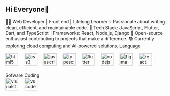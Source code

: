 ## Hi Everyone👋
👨‍💻 Web Developer | Front end | Lifelong Learner
💡 Passionate about writing clean, efficient, and maintainable code.
🔧 Tech Stack: JavaScript, Flutter, Dart, and TypeScript | Frameworks: React, Node.js, Django
🌟 Open-source enthusiast contributing to projects that make a difference.
📚 Currently exploring cloud computing and AI-powered solutions.
Language <div align="left"> 
  <img src="https://skillicons.dev/icons?i=html" height="40" alt="html5 logo"  />
  <img width="12" />
  <img src="https://skillicons.dev/icons?i=css" height="40" alt="css3 logo"  />
  <img width="12" />
  <img src="https://skillicons.dev/icons?i=js" height="40" alt="javascript logo"  />
  <img width="12" />
  <img src="https://skillicons.dev/icons?i=ts" height="40" alt="typescript"  />
  <img width="12" />
  <img src="https://skillicons.dev/icons?i=flutter" height="40" alt="flutter"  />
  <img width="12" />
  <img src="https://skillicons.dev/icons?i=nodejs" height="40" alt="nodejs"  />
  <img width="12" />
  <img src="https://skillicons.dev/icons?i=figma" height="40" alt="figma"  />
  <img width="12" />
  <img src="https://skillicons.dev/icons?i=react" height="40" alt="react"  
    /></div> <br/>
Sofware Coding <div align="left"> 
  <img src="https://skillicons.dev/icons?i=visualstudio" height="40" alt="visualstudio logo"  />
  <img width="12" />
  <img src="https://skillicons.dev/icons?i=vscode" height="40" alt="vscode logo"  />
</div> <br/>

